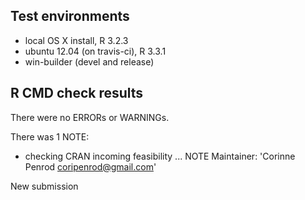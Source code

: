 ## Test environments
* local OS X install, R 3.2.3
* ubuntu 12.04 (on travis-ci), R 3.3.1
* win-builder (devel and release)

## R CMD check results
There were no ERRORs or WARNINGs. 

There was 1 NOTE:

* checking CRAN incoming feasibility ... NOTE
Maintainer: 'Corinne Penrod <coripenrod@gmail.com>'

New submission
